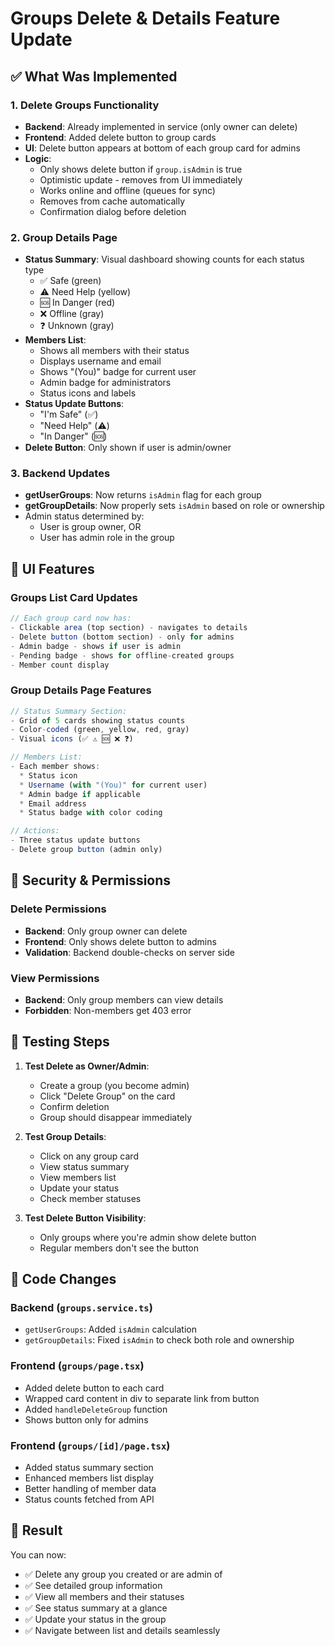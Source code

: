 # Groups Delete & Details Feature Update

## ✅ What Was Implemented

### 1. **Delete Groups Functionality**
- **Backend**: Already implemented in service (only owner can delete)
- **Frontend**: Added delete button to group cards
- **UI**: Delete button appears at bottom of each group card for admins
- **Logic**:
  - Only shows delete button if `group.isAdmin` is true
  - Optimistic update - removes from UI immediately
  - Works online and offline (queues for sync)
  - Removes from cache automatically
  - Confirmation dialog before deletion

### 2. **Group Details Page**
- **Status Summary**: Visual dashboard showing counts for each status type
  - ✅ Safe (green)
  - ⚠️ Need Help (yellow)
  - 🆘 In Danger (red)
  - ❌ Offline (gray)
  - ❓ Unknown (gray)
- **Members List**: 
  - Shows all members with their status
  - Displays username and email
  - Shows "(You)" badge for current user
  - Admin badge for administrators
  - Status icons and labels
- **Status Update Buttons**:
  - "I'm Safe" (✅)
  - "Need Help" (⚠️)
  - "In Danger" (🆘)
- **Delete Button**: Only shown if user is admin/owner

### 3. **Backend Updates**
- **getUserGroups**: Now returns `isAdmin` flag for each group
- **getGroupDetails**: Now properly sets `isAdmin` based on role or ownership
- Admin status determined by:
  - User is group owner, OR
  - User has admin role in the group

## 🎨 UI Features

### Groups List Card Updates
```typescript
// Each group card now has:
- Clickable area (top section) - navigates to details
- Delete button (bottom section) - only for admins
- Admin badge - shows if user is admin
- Pending badge - shows for offline-created groups
- Member count display
```

### Group Details Page Features
```typescript
// Status Summary Section:
- Grid of 5 cards showing status counts
- Color-coded (green, yellow, red, gray)
- Visual icons (✅ ⚠️ 🆘 ❌ ❓)

// Members List:
- Each member shows:
  * Status icon
  * Username (with "(You)" for current user)
  * Admin badge if applicable
  * Email address
  * Status badge with color coding

// Actions:
- Three status update buttons
- Delete group button (admin only)
```

## 🔐 Security & Permissions

### Delete Permissions
- **Backend**: Only group owner can delete
- **Frontend**: Only shows delete button to admins
- **Validation**: Backend double-checks on server side

### View Permissions
- **Backend**: Only group members can view details
- **Forbidden**: Non-members get 403 error

## 🧪 Testing Steps

1. **Test Delete as Owner/Admin**:
   - Create a group (you become admin)
   - Click "Delete Group" on the card
   - Confirm deletion
   - Group should disappear immediately

2. **Test Group Details**:
   - Click on any group card
   - View status summary
   - View members list
   - Update your status
   - Check member statuses

3. **Test Delete Button Visibility**:
   - Only groups where you're admin show delete button
   - Regular members don't see the button

## 📝 Code Changes

### Backend (`groups.service.ts`)
- `getUserGroups`: Added `isAdmin` calculation
- `getGroupDetails`: Fixed `isAdmin` to check both role and ownership

### Frontend (`groups/page.tsx`)
- Added delete button to each card
- Wrapped card content in div to separate link from button
- Added `handleDeleteGroup` function
- Shows button only for admins

### Frontend (`groups/[id]/page.tsx`)
- Added status summary section
- Enhanced members list display
- Better handling of member data
- Status counts fetched from API

## 🎯 Result

You can now:
- ✅ Delete any group you created or are admin of
- ✅ See detailed group information
- ✅ View all members and their statuses
- ✅ See status summary at a glance
- ✅ Update your status in the group
- ✅ Navigate between list and details seamlessly

